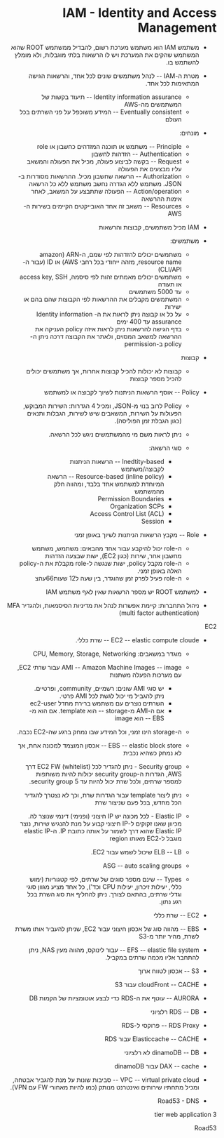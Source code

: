 <style>*{direction: rtl}</style>

# IAM - Identity and Access Management

- משתמש IAM הוא משתמש מערכת רשום, להבדיל
  ממשתמש ROOT שהוא המשתמש שהקים את המערכת ויש לו הרשאות
  בלתי מוגבלות, ולא מומלץ להשתמש בו.
- מטרת ה-IAM -- לנהל משתמשים שונים לכל אחד, והרשאות הגישה
  המתאימות לכל אחד.

  - Identity information assurance -- תיעוד בקשות של המשתמשים
    מה-AWS
  - Eventually consistent -- המידע משוכפל על פני השרתים בכל
    העולם
- מונחים:

  - Principle -- משתמש או תוכנה המזדהים כחשבון או role
  - Authentication -- הזדהות לחשבון
  - Request -- בקשה לביצוע פעולה, מכיל את הפעולה והמשאב עליו מבצעים את
    הפעולה
  - Authorization -- הרשאה שחשבון מכיל. ההרשאות מסודרות
    ב-JSON. משתמש ללא הגדרה נחשב משתמש ללא כל
    הרשאה
  - Action/operation -- הפעולה שתתבצע על המשאב, לאחר אימות
    ההרשאה
  - Resources -- משאב זה אחד האובייקטים הקיימים בשירות
    ה-AWS
- IAM מכיל משתמשים, קבוצות והרשאות
- משתמשים:

  - משתמשים יכולים להזדהות לפי שמם, ה-ARN
    (amazon resource name, מזהה ייחודי בכל
    רחבי AWS) או ID (עבור
    ה-CLI/API)
  - משתמשים יכולים מאמתים זהות לפי סיסמה, access
    key, SSH או תעודה
  - עד 5000 משתמשים
  - המשתמשים מקבלים את ההרשאות לפי הקבוצות שהם בהם או
    ישירות
  - על כל או קבוצה ניתן לראות את ה- Identity information
    assurance עד 400 ימים
  - בדף הגישה להרשאות ניתן לראות איזה policy העניקה את
    ההרשאה למשאב המסוים, ולאתר את הקבוצה דרכה ניתן ה-policy
    ב-permission
- קבוצות

  - קבוצות לא יכולות להכיל קבוצות אחרות, אך משתמשים יכולים להכיל מספר
    קבוצות
- Policy -- אוסף הרשאות הניתנות לשיוך לקבוצה או למשתמש

  - Policy לרוב בנוי מ-JSON, ומכיל 4 הגדרות: השירות
    המבוקש, הפעולות על השירות, המשאבים שיש לשירות, הגבלות ותנאים (כגון
    הגבלת זמן הפוליסה).
  - ניתן לראות משם מי מהמשתמשים ניגש לכל הרשאה.
  - סוגי הרשאה:

    - Inedtity-based -- הרשאות הניתנות לקבוצה/משתמש
    - Resource-based (inline policy) -- הרשאה המיוחדת למשתמש אחד בלבד,
      ומהווה חלק מהמשתמש
    - Permission Boundaries
    - Organization SCPs
    - Access Control List (ACL)
    - Session
- Role -- מקבץ הרשאות הניתנות לשיוך באופן זמני

  - ה-role יכול להיקבע עבור אחד מהבאים: משתמש, משתמש
    מחשבון אחר, שירות (כגון EC2), ישות שבצעה
    הזדהות
  - ה-role מקבל policy, ישות שנגשה
    ל-role מקבלת את ה-policy האלה באופן
    זמני.
  - ה-role פעיל לפרק זמן שהוגדר, בין שעה ל12
    שעות66עהצ
- למשתמש ROOT יש מספר הרשאות שאין לאף משתמש
  IAM
- ניהול התחברות: קיימת אפשרות לנהל את מדיניות הסיסמאות,
  ולהגדיר MFA (multi factor
  authentication)

EC2

- EC2 -- elastic compute cloude -- שרת כללי.

  - מוגדר במשאבים: CPU, Memory, Storage, Networking
  - AMI -- Amazon Machine Images -- image
    עבור שרתי EC2, עם מערכות הפעלה משתנות

    - יש סוגי AMI שונים: רשמיים, community,
      ופרטיים. ניתן להגביל מי יכול לגשת לכל AMI
      פרטי.
    - השרתים נוצרים עם משתמש ברירת מחדל ec2-user
    - אם ה-AMI מ-storage -- הוא
      template. אם הוא מ-EBS -- הוא image
  - ה-storage הינו זמני, וכל המידע שבו נמחק ברגע
    שה-EC2 נכבה.
  - EBS -- elastic block store -- אכסון המוצמד למכונה אחת,
    אך לא נמחק כשהיא נכבית
  - Security group - ניתן להגדיר לכל EC2 FW
    (whitelist) דרך AWS, הגדרות
    ה-security group יכולות להיות משותפות למספר שרתים, ולכל
    שרת יכול להיות עד 5 security group.
  - ניתן ליצור template עבור הגדרות שרת, וכך לא נצטרך
    להגדיר הכל מחדש, בכל פעם שניצור שרת
  - Elastic IP - לכל מכונה יש IP חיצוני (ופנימי) דינמי
    שנוצר לה. מכיוון שאנו זקוקים ל-IP חיצוני קבוע על מנת
    להנגיש שירות, נוצר Elastic IP שהוא דרך לשמור על אותה
    כתובת IP. ה-elastic IP מוגבל
    ל-EC2 מאותו region
  - ELB -- LB שיכול לשמש עבור
    EC2.
  - ASG -- auto scaling groups
  - Types -- שינם מספר סוגים של שרתים, לפי קטגוריות (ימוש כללי, יעילות
    זיכרון, יעילות CPU וכד\'), כל אחד מציע מגוון סוגי וגדלי
    שרתים, בהתאם לצורך. ניתן להחליף את סוג השרת בכל רגע
    נתון.
- EC2 -- שרת כללי
- EBS -- מהווה סוג של אכסון חיצוני עבור EC2, שניתן להעביר
  אותו משרת לשרת, מהיר יותר מ-S3
- EFS -- elastic file system -- עבור לינוקס, מהווה
  מעין NAS, ניתן להתחבר אליו מכמה שרתים במקביל.
- S3 -- אכסון לטווח ארוך
- cloudFront -- CACHE עבור S3
- AURORA -- עוטף את ה-RDS כדי לבצע אוטומציות של
  הקמות DB
- RDS -- DB רלציוני
- RDS Proxy -- פרוקסי ל-RDS
- Elasticcache -- CACHE עבור RDS
- dinamoDB -- DB לא רלציוני
- DAX -- cache עבור dinamoDB
- VPC -- virtual private cloud -- סביבות שונות על מנת
  להגביר אבטחה, ומכיל מתחתיו שירותים ואינטרנט מנותק (כמו להיות
  מאחורי FW עם VPN).
- Road53 - DNS

3 tier web application

Road53
